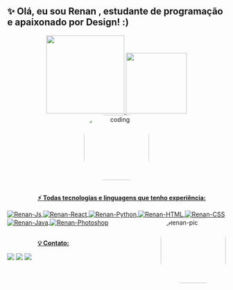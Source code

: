 
## ✨ Olá, eu sou Renan , estudante de programação e apaixonado por Design! :) 


<div align="center">
  <a href="https://github.com/renantfm4">
  <img height="180em" src="https://github-readme-stats.vercel.app/api?username=renantfm4&show_icons=true&theme=dracula&include_all_commits=true&count_private=true"/>
  <img height="140em" src="https://github-readme-stats.vercel.app/api/top-langs/?username=renantfm4&layout=compact&langs_count=7&theme=dracula"/>
</div>
    <div align="center">
      <img align="center" alt="coding" height="150" style="border-radius:50px;" src="https://media.tenor.com/Dj6o3MqGOt0AAAAC/working-hard-computer.gif">
    </div>
<div style="display: inline_block"><br>
    <p style= "text-indent: 5em;"><b> ⚡ Todas tecnologias e linguagens que tenho experiência: </b></p>
  <img align="center" alt="Renan-Js" src="https://img.shields.io/badge/JavaScript-F7DF1E?style=for-the-badge&logo=javascript&logoColor=black">
  <img align="center" alt="Renan-React" src="https://img.shields.io/badge/React-20232A?style=for-the-badge&logo=react&logoColor=61DAFB">
  <img align="center" alt="Renan-Python" src="https://img.shields.io/badge/Python-3776AB?style=for-the-badge&logo=python&logoColor=white">
  <img align="center" alt="Renan-HTML" src="https://img.shields.io/badge/HTML5-E34F26?style=for-the-badge&logo=html5&logoColor=white">
  <img align="center" alt="Renan-CSS" src="https://img.shields.io/badge/CSS3-1572B6?style=for-the-badge&logo=css3&logoColor=white">
  <img align="center" alt="Renan-Java" src="https://img.shields.io/badge/Java-ED8B00?style=for-the-badge&logo=openjdk&logoColor=white">
  <img align="center" alt="Renan-Photoshop" src="https://img.shields.io/badge/Adobe%20Photoshop-31A8FF?style=for-the-badge&logo=Adobe%20Photoshop&logoColor=black">
  <img align="right" alt="Renan-pic" height="150" style="border-radius:50px;" src="https://user-images.githubusercontent.com/111506459/204694440-11e32ae9-2abc-47bf-9e13-4f713cac9cb4.gif">
</div>
  
  ##

<div> 
  <p style= "text-indent: 5em;"><b> 💡 Contato: </b></p>
  <a href="https://www.linkedin.com/in/renanaraujo7/" target="_blank"><img src="https://img.shields.io/badge/LinkedIn-0077B5?style=for-the-badge&logo=linkedin&logoColor=white"></a>
  <a href="https://instagram.com/renantfm_" target="_blank"><img src="https://img.shields.io/badge/-Instagram-%23E4405F?style=for-the-badge&logo=instagram&logoColor=white" target="_blank"></a>
  <a href = "mailto:renantfm0@gmail.com"><img src="https://img.shields.io/badge/-Gmail-%23333?style=for-the-badge&logo=gmail&logoColor=white" target="_blank"></a>
 
</div>
  
